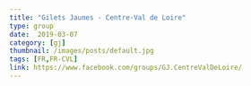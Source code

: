 ```yaml
---
title: "Gilets Jaunes - Centre-Val de Loire"
type: group
date:  2019-03-07
category: [gj]
thumbnail: /images/posts/default.jpg
tags: [FR,FR-CVL]
link: https://www.facebook.com/groups/GJ.CentreValDeLoire/
---
```

